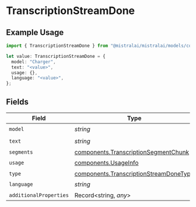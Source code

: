 # TranscriptionStreamDone

## Example Usage

```typescript
import { TranscriptionStreamDone } from "@mistralai/mistralai/models/components";

let value: TranscriptionStreamDone = {
  model: "Charger",
  text: "<value>",
  usage: {},
  language: "<value>",
};
```

## Fields

| Field                                                                                            | Type                                                                                             | Required                                                                                         | Description                                                                                      |
| ------------------------------------------------------------------------------------------------ | ------------------------------------------------------------------------------------------------ | ------------------------------------------------------------------------------------------------ | ------------------------------------------------------------------------------------------------ |
| `model`                                                                                          | *string*                                                                                         | :heavy_check_mark:                                                                               | N/A                                                                                              |
| `text`                                                                                           | *string*                                                                                         | :heavy_check_mark:                                                                               | N/A                                                                                              |
| `segments`                                                                                       | [components.TranscriptionSegmentChunk](../../models/components/transcriptionsegmentchunk.md)[]   | :heavy_minus_sign:                                                                               | N/A                                                                                              |
| `usage`                                                                                          | [components.UsageInfo](../../models/components/usageinfo.md)                                     | :heavy_check_mark:                                                                               | N/A                                                                                              |
| `type`                                                                                           | [components.TranscriptionStreamDoneType](../../models/components/transcriptionstreamdonetype.md) | :heavy_minus_sign:                                                                               | N/A                                                                                              |
| `language`                                                                                       | *string*                                                                                         | :heavy_check_mark:                                                                               | N/A                                                                                              |
| `additionalProperties`                                                                           | Record<string, *any*>                                                                            | :heavy_minus_sign:                                                                               | N/A                                                                                              |